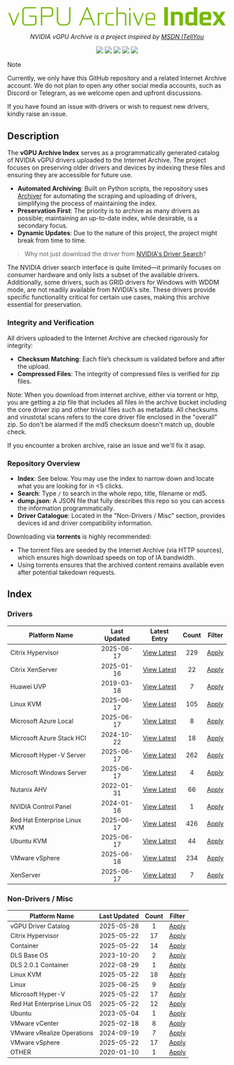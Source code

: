 <div align="center">
  <img width="500px" alt="logo" src="logo_index.png"/></a>
  <br/>
  <p><i> NVIDIA vGPU Archive is a project inspired by <a href = "https://msdn.itellyou.cn/" >MSDN ITellYou</a> </i></p>

  <img src="https://flat.badgen.net/static/Last Updated/2025-06-25/green" /> <img src="https://flat.badgen.net/static/Total Size/1.94 TB/red" /> <img src="https://flat.badgen.net/static/Driver Counts/1433/blue" /> <img src="https://flat.badgen.net/static/Non-Driver Count/125/black" /> <img src="https://flat.badgen.net/static/Duplicate Ratio/13.67%25/orange" />

</div>

> [!NOTE]
> Currently, we only have this GitHub repository and a related Internet Archive account. We do not plan to open any other social media accounts, such as Discord or Telegram, as we welcome open and upfront discussions.  
>
> If you have found an issue with drivers or wish to request new drivers, kindly raise an issue.

## Description 

The **vGPU Archive Index** serves as a programmatically generated catalog of NVIDIA vGPU drivers uploaded to the Internet Archive. The project focuses on preserving older drivers and devices by indexing these files and ensuring they are accessible for future use.

- **Automated Archiving**: Built on Python scripts, the repository uses [Archiver](https://github.com/nvidiavgpuarchive/archiver) for automating the scraping and uploading of drivers, simplifying the process of maintaining the index.
- **Preservation First**: The priority is to archive as many drivers as possible; maintaining an up-to-date index, while desirable, is a secondary focus.
- **Dynamic Updates**: Due to the nature of this project, the project might break from time to time.

> Why not just download the driver from [NVIDIA's Driver Search](https://www.nvidia.com/en-us/drivers/)?

The NVIDIA driver search interface is quite limited—it primarily focuses on consumer hardware and only lists a subset of the available drivers. Additionally, some drivers, such as GRID drivers for Windows with WDDM mode, are not readily available from NVIDIA's site. These drivers provide specific functionality critical for certain use cases, making this archive essential for preservation.

### Integrity and Verification
All drivers uploaded to the Internet Archive are checked rigorously for integrity:
- **Checksum Matching**: Each file’s checksum is validated before and after the upload.
- **Compressed Files**: The integrity of compressed files is verified for zip files.

Note: When you download from internet archive, either via torrent or http, you are getting a zip file that includes all files in the archive bucket including the core driver zip and other trivial files such as metadata. All checksums and virustotal scans refers to the core driver file enclosed in the "overall" zip. So don't be alarmed if the md5 checksum doesn't match up, double check.

If you encounter a broken archive, raise an issue and we'll fix it asap.

### Repository Overview
- **Index**: See below. You may use the index to narrow down and locate what you are looking for in <5 clicks.
- **Search**: Type `/` to search in the whole repo, title, filename or md5.
- **dump.json**: A JSON file that fully describes this repo so you can access the information programmatically.
- **Driver Catalogue**: Located in the "Non-Drivers / Misc" section, provides devices id and driver compatibility information.

Downloading via **torrents** is highly recommended:
- The torrent files are seeded by the Internet Archive (via HTTP sources), which ensures high download speeds on top of IA bandwidth.
- Using torrents ensures that the archived content remains available even after potential takedown requests.

## Index

### Drivers

| Platform Name | Last Updated |   Latest Entry |  Count | Filter | 
|---|:-------:|:-------:|:----:|:---:|  
| Citrix Hypervisor | 2025-06-17|    [View Latest](/details/2c5630_Complete_vGPU_18.3_package_for_Citrix_Hypervisor_8.2_including_supported_guest_drivers.md) |  229 |  [Apply](/index/Driver/Citrix_Hypervisor.md) |
| Citrix XenServer | 2025-01-16|    [View Latest](/details/52280a_Complete_vGPU_17.5_package_for_Citrix_XenServer_8_including_supported_guest_drivers.md) |  22 |  [Apply](/index/Driver/Citrix_XenServer.md) |
| Huawei UVP | 2019-03-18|    [View Latest](/details/470f9d_NVIDIA_vGPU_for_UVP.md) |  7 |  [Apply](/index/Driver/Huawei_UVP.md) |
| Linux KVM | 2025-06-17|    [View Latest](/details/a4c9ed_Complete_vGPU_18.3_package_for_Linux_KVM_including_supported_guest_drivers.md) |  105 |  [Apply](/index/Driver/Linux_KVM.md) |
| Microsoft Azure Local | 2025-06-17|    [View Latest](/details/73bdf2_Complete_vGPU_18.3_package_for_Microsoft_Azure_Local_including_supported_guest_drivers.md) |  8 |  [Apply](/index/Driver/Microsoft_Azure_Local.md) |
| Microsoft Azure Stack HCI | 2024-10-22|    [View Latest](/details/b60ff0_Complete_vGPU_16.8_package_for_Microsoft_Azure_Stack_HCI_22H2_including_supported_guest_drivers.md) |  18 |  [Apply](/index/Driver/Microsoft_Azure_Stack_HCI.md) |
| Microsoft Hyper-V Server | 2025-06-17|    [View Latest](/details/63b066_Complete_vGPU_18.3_DDA_GPU_driver_package_for_Microsoft_platforms.md) |  262 |  [Apply](/index/Driver/Microsoft_Hyper-V_Server.md) |
| Microsoft Windows Server | 2025-06-17|    [View Latest](/details/f6e112_Complete_vGPU_18.3_package_for_Microsoft_Windows_Server_including_supported_guest_drivers.md) |  4 |  [Apply](/index/Driver/Microsoft_Windows_Server.md) |
| Nutanix AHV | 2022-01-31|    [View Latest](/details/da8660_NVIDIA_vGPU_for_AHV_5.11.md) |  66 |  [Apply](/index/Driver/Nutanix_AHV.md) |
| NVIDIA Control Panel | 2024-01-16|    [View Latest](/details/239cac_Standalone_NVIDIA_Control_Panel.md) |  1 |  [Apply](/index/Driver/NVIDIA_Control_Panel.md) |
| Red Hat Enterprise Linux KVM | 2025-06-17|    [View Latest](/details/044570_Complete_vGPU_18.3_package_for_Red_Hat_Enterprise_Linux_KVM_10.0_including_supported_guest_drivers.md) |  426 |  [Apply](/index/Driver/Red_Hat_Enterprise_Linux_KVM.md) |
| Ubuntu KVM | 2025-06-17|    [View Latest](/details/3522de_Complete_vGPU_18.3_package_for_Ubuntu_KVM_including_supported_guest_drivers.md) |  44 |  [Apply](/index/Driver/Ubuntu_KVM.md) |
| VMware vSphere | 2025-06-18|    [View Latest](/details/efaf83_Complete_vGPU_18.3_package_for_VMware_vSphere_9.0_including_supported_guest_drivers.md) |  234 |  [Apply](/index/Driver/VMware_vSphere.md) |
| XenServer | 2025-06-17|    [View Latest](/details/f3f24e_Complete_vGPU_18.3_package_for_XenServer_8.4_including_supported_guest_drivers.md) |  7 |  [Apply](/index/Driver/XenServer.md) |


### Non-Drivers / Misc

| Platform Name | Last Updated |  Count | Filter | 
|---|:-------:|:-------:|:----:| 
| vGPU Driver Catalog | 2025-05-28|   1 |  [Apply](/index/NonDriver/vGPU_Driver_Catalog.md) |
| Citrix Hypervisor | 2025-05-22|   17 |  [Apply](/index/NonDriver/Citrix_Hypervisor.md) |
| Container | 2025-05-22|   14 |  [Apply](/index/NonDriver/Container.md) |
| DLS Base OS | 2023-10-20|   2 |  [Apply](/index/NonDriver/DLS_Base_OS.md) |
| DLS 2.0.1 Container | 2022-08-29|   1 |  [Apply](/index/NonDriver/DLS_2.0.1_Container.md) |
| Linux KVM | 2025-05-22|   18 |  [Apply](/index/NonDriver/Linux_KVM.md) |
| Linux | 2025-06-25|   9 |  [Apply](/index/NonDriver/Linux.md) |
| Microsoft Hyper-V | 2025-05-22|   17 |  [Apply](/index/NonDriver/Microsoft_Hyper-V.md) |
| Red Hat Enterprise Linux OS | 2025-05-22|   12 |  [Apply](/index/NonDriver/Red_Hat_Enterprise_Linux_OS.md) |
| Ubuntu | 2023-05-04|   1 |  [Apply](/index/NonDriver/Ubuntu.md) |
| VMware vCenter | 2025-02-18|   8 |  [Apply](/index/NonDriver/VMware_vCenter.md) |
| VMware vRealize Operations | 2024-09-19|   7 |  [Apply](/index/NonDriver/VMware_vRealize_Operations.md) |
| VMware vSphere | 2025-05-22|   17 |  [Apply](/index/NonDriver/VMware_vSphere.md) |
| OTHER | 2020-01-10|   1 |  [Apply](/index/NonDriver/OTHER.md) |

